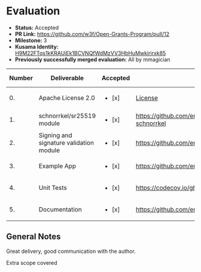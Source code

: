 # Evaluation

- **Status:** Accepted
- **PR Link:** https://github.com/w3f/Open-Grants-Program/pull/12
- **Milestone:** 3
- **Kusama Identity:** [H9M22FTqs1kKRAUiEk1BCVNQfWdMzVV3HbHuMwkirirxk85](https://polkascan.io/pre/kusama/account/H9M22FTqs1kKRAUiEk1BCVNQfWdMzVV3HbHuMwkirirxk85)
- **Previously successfully merged evaluation:** All by mmagician

| Number | Deliverable                             | Accepted               | Link                                                                | Evaluation Notes |
| ------ | --------------------------------------- | ---------------------- | ------------------------------------------------------------------- | ---------------- |
| 0.     | Apache License 2.0                      | <ul><li>[x] </li></ul> | [License](https://github.com/emeraldpay/polkaj/blob/master/LICENSE) | -                |
| 1.     | schnorrkel/sr25519 module               | <ul><li>[x] </li></ul> | https://github.com/emeraldpay/polkaj/tree/master/polkaj-schnorrkel  | -                |
| 2.     | Signing and signature validation module | <ul><li>[x] </li></ul> | https://github.com/emeraldpay/polkaj/tree/master/polkaj-tx          | -                |
| 3.     | Example App                             | <ul><li>[x] </li></ul> | https://github.com/emeraldpay/polkaj/tree/master/examples/keys      | -                |
| 4.     | Unit Tests                              | <ul><li>[x] </li></ul> | https://codecov.io/gh/emeraldpay/polkaj (coverage)                  | -                |
| 5.     | Documentation                           | <ul><li>[x] </li></ul> | https://github.com/emeraldpay/polkaj/tree/master/docs               | -                |

## General Notes

Great delivery, good communication with the author.

Extra scope covered

